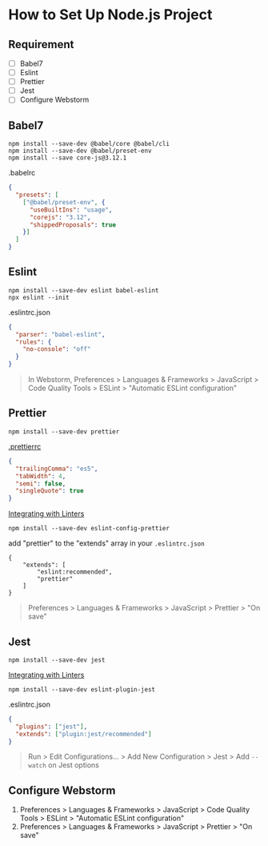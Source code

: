# How to Set Up Node.js Project
## Requirement
- [ ] Babel7
- [ ] Eslint
- [ ] Prettier
- [ ] Jest
- [ ] Configure Webstorm

## Babel7
```shell
npm install --save-dev @babel/core @babel/cli
npm install --save-dev @babel/preset-env
npm install --save core-js@3.12.1
```
.babelrc
```json
{
  "presets": [
    ["@babel/preset-env", {
      "useBuiltIns": "usage",
      "corejs": "3.12",
      "shippedProposals": true
    }]
  ]
}
```
>

## Eslint
```shell
npm install --save-dev eslint babel-eslint
npx eslint --init
```
.eslintrc.json
```json
{
  "parser": "babel-eslint",
  "rules": {
    "no-console": "off"
  }
}
```
> In Webstorm, Preferences > Languages & Frameworks > JavaScript > Code Quality Tools > ESLint > "Automatic ESLint configuration"

## Prettier
```shell
npm install --save-dev prettier
```
[.prettierrc](https://prettier.io/docs/en/configuration.html)
```json
{
  "trailingComma": "es5",
  "tabWidth": 4,
  "semi": false,
  "singleQuote": true
}
```
[Integrating with Linters](https://prettier.io/docs/en/integrating-with-linters.html)
```shell
npm install --save-dev eslint-config-prettier
```
add "prettier" to the "extends" array in your
`.eslintrc.json`
```
{
    "extends": [
        "eslint:recommended",
        "prettier"
    ]
}
```
> Preferences > Languages & Frameworks > JavaScript > Prettier > "On save"

## Jest
```shell
npm install --save-dev jest
```
[Integrating with Linters](https://github.com/jest-community/eslint-plugin-jest#readme)
```shell
npm install --save-dev eslint-plugin-jest
```
.eslintrc.json
```json
{
  "plugins": ["jest"],
  "extends": ["plugin:jest/recommended"]
}
```
> Run > Edit Configurations... > Add New Configuration > Jest > Add `--watch` on Jest options

## Configure Webstorm
1. Preferences > Languages & Frameworks > JavaScript > Code Quality Tools > ESLint > "Automatic ESLint configuration"
2. Preferences > Languages & Frameworks > JavaScript > Prettier > "On save"
